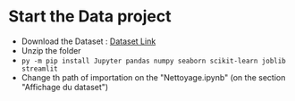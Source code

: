 # Start the Data project 
- Download the Dataset : [Dataset Link](https://s3-eu-west-1.amazonaws.com/static.oc-static.com/prod/courses/files/parcours-data-scientist/P2/fr.openfoodfacts.org.products.csv.zip)
- Unzip the folder
- `py -m pip install Jupyter pandas numpy seaborn scikit-learn joblib streamlit`
- Change th path of importation on the "Nettoyage.ipynb" (on the section "Affichage du dataset")